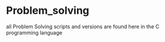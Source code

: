 # Problem_solving
all Problem Solving scripts and versions are found here in the C programming language
